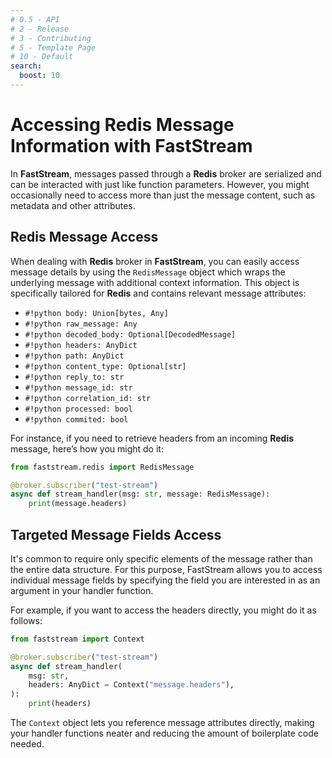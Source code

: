 ```yaml
---
# 0.5 - API
# 2 - Release
# 3 - Contributing
# 5 - Template Page
# 10 - Default
search:
  boost: 10
---
```


# Accessing Redis Message Information with FastStream

In **FastStream**, messages passed through a **Redis** broker are serialized and can be interacted with just like function parameters. However, you might occasionally need to access more than just the message content, such as metadata and other attributes.

## Redis Message Access

When dealing with **Redis** broker in **FastStream**, you can easily access message details by using the `RedisMessage` object which wraps the underlying message with additional context information. This object is specifically tailored for **Redis** and contains relevant message attributes:

* `#!python body: Union[bytes, Any]`
* `#!python raw_message: Any`
* `#!python decoded_body: Optional[DecodedMessage]`
* `#!python headers: AnyDict`
* `#!python path: AnyDict`
* `#!python content_type: Optional[str]`
* `#!python reply_to: str`
* `#!python message_id: str`
* `#!python correlation_id: str`
* `#!python processed: bool`
* `#!python commited: bool`

For instance, if you need to retrieve headers from an incoming **Redis** message, here’s how you might do it:

```python
from faststream.redis import RedisMessage

@broker.subscriber("test-stream")
async def stream_handler(msg: str, message: RedisMessage):
    print(message.headers)
```

## Targeted Message Fields Access

It's common to require only specific elements of the message rather than the entire data structure. For this purpose, FastStream allows you to access individual message fields by specifying the field you are interested in as an argument in your handler function.

For example, if you want to access the headers directly, you might do it as follows:

```python
from faststream import Context

@broker.subscriber("test-stream")
async def stream_handler(
    msg: str,
    headers: AnyDict = Context("message.headers"),
):
    print(headers)
```

The `Context` object lets you reference message attributes directly, making your handler functions neater and reducing the amount of boilerplate code needed.
